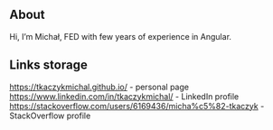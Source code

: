 ## About

Hi, I’m Michał, FED with few years of experience in Angular.

## Links storage

https://tkaczykmichal.github.io/ - personal page\
https://www.linkedin.com/in/tkaczykmichal/ - LinkedIn profile\
https://stackoverflow.com/users/6169436/micha%c5%82-tkaczyk - StackOverflow profile
